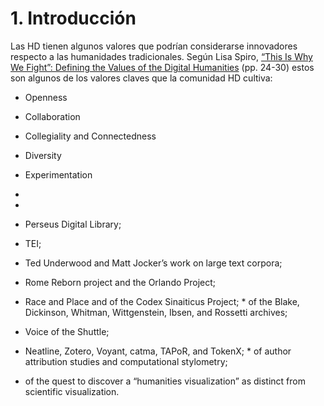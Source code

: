 # 1. Introducción

Las HD tienen algunos valores que podrían considerarse innovadores respecto a las humanidades tradicionales. Según Lisa Spiro, [“This Is Why We Fight”: Defining the Values of the Digital Humanities](http://dhdebates.gc.cuny.edu/debates/text/13) (pp. 24-30) estos son algunos de los valores claves que la comunidad HD cultiva:

* Openness 
*  Collaboration
*  Collegiality and Connectedness
*  Diversity
*  Experimentation
*  

* 


* Perseus Digital Library; 
* TEI; 
* Ted Underwood and Matt Jocker’s work on large text corpora; 
* Rome Reborn project and the Orlando Project; 
* Race and Place and of the Codex Sinaiticus Project; * of the Blake, Dickinson, Whitman, Wittgenstein, Ibsen, and Rossetti archives; 
* Voice of the Shuttle; 
* Neatline, Zotero, Voyant, catma, TAPoR, and TokenX; * of author attribution studies and computational stylometry; 
* of the quest to discover a “humanities visualization” as distinct from scientific visualization.


